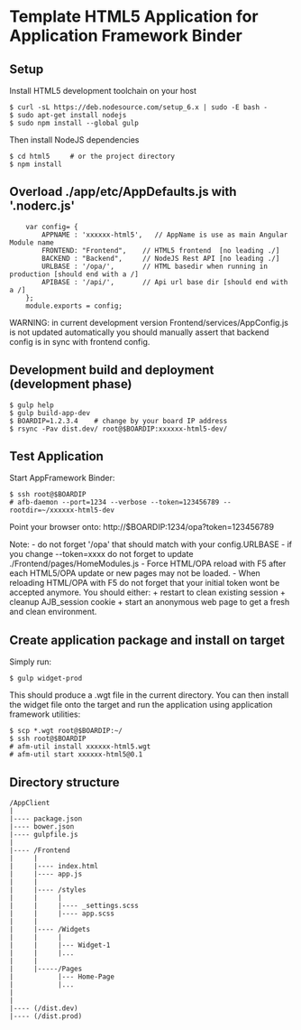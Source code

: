 # Template HTML5 Application for Application Framework Binder

## Setup

Install HTML5 development toolchain on your host

```
$ curl -sL https://deb.nodesource.com/setup_6.x | sudo -E bash -
$ sudo apt-get install nodejs
$ sudo npm install --global gulp

```

Then install NodeJS dependencies 

```
$ cd html5     # or the project directory
$ npm install
```

## Overload ./app/etc/AppDefaults.js with '.noderc.js'

```
    var config= {
        APPNAME : 'xxxxxx-html5',   // AppName is use as main Angular Module name
        FRONTEND: "Frontend",    // HTML5 frontend  [no leading ./]
        BACKEND : "Backend",     // NodeJS Rest API [no leading ./]
        URLBASE : '/opa/',       // HTML basedir when running in production [should end with a /]
        APIBASE : '/api/',       // Api url base dir [should end with a /]
    };
    module.exports = config;
```

WARNING: in current development version Frontend/services/AppConfig.js is not updated automatically
you should manually assert that backend config is in sync with frontend config.

## Development build and deployment (development phase)

```
$ gulp help
$ gulp build-app-dev
$ BOARDIP=1.2.3.4    # change by your board IP address
$ rsync -Pav dist.dev/ root@$BOARDIP:xxxxxx-html5-dev/
```

## Test Application

Start AppFramework Binder:

```
$ ssh root@$BOARDIP
# afb-daemon --port=1234 --verbose --token=123456789 --rootdir=~/xxxxxx-html5-dev
```

Point your browser onto: http://$BOARDIP:1234/opa?token=123456789

Note: 
	- do not forget '/opa' that should match with your config.URLBASE
	- if you change --token=xxxx do not forget to update ./Frontend/pages/HomeModules.js
	- Force HTML/OPA reload with F5 after each HTML5/OPA update or new pages may not be loaded. 
	- When reloading HTML/OPA with F5 do not forget that your initial token wont be accepted anymore. You should either:
		+ restart to clean existing session
		+ cleanup AJB_session cookie
		+ start an anonymous web page to get a fresh and clean environment.

## Create application package and install on target

Simply run:

```
$ gulp widget-prod
```

This should produce a .wgt file in the current directory. You can then install the widget file onto the target and run the application using application framework utilities:

```
$ scp *.wgt root@$BOARDIP:~/
$ ssh root@$BOARDIP
# afm-util install xxxxxx-html5.wgt
# afm-util start xxxxxx-html5@0.1
```

## Directory structure
    /AppClient
    |
    |---- package.json
    |---- bower.json
    |---- gulpfile.js
    |
    |---- /Frontend
    |     |
    |     |---- index.html
    |     |---- app.js
    |     |
    |     |---- /styles
    |     |     |
    |     |     |---- _settings.scss
    |     |     |---- app.scss
    |     |
    |     |---- /Widgets
    |     |     |
    |     |     |--- Widget-1
    |     |     |...
    |     |
    |     |-----/Pages
    |           |--- Home-Page
    |           |... 
    |
    |
    |---- (/dist.dev)
    |---- (/dist.prod)

